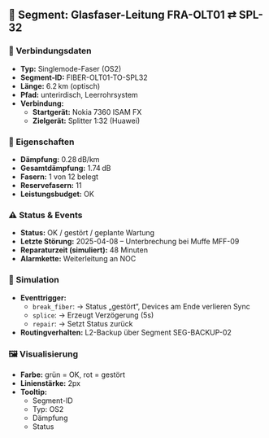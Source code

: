 ## 🔗 Segment: Glasfaser-Leitung FRA-OLT01 ⇄ SPL-32

### 📌 Verbindungsdaten
- **Typ:** Singlemode-Faser (OS2)
- **Segment-ID:** FIBER-OLT01-TO-SPL32
- **Länge:** 6.2 km (optisch)
- **Pfad:** unterirdisch, Leerrohrsystem
- **Verbindung:**  
  - **Startgerät:** Nokia 7360 ISAM FX  
  - **Zielgerät:** Splitter 1:32 (Huawei)  

### 📶 Eigenschaften
- **Dämpfung:** 0.28 dB/km  
- **Gesamtdämpfung:** 1.74 dB  
- **Fasern:** 1 von 12 belegt  
- **Reservefasern:** 11  
- **Leistungsbudget:** OK

### ⚠️ Status & Events
- **Status:** OK / gestört / geplante Wartung  
- **Letzte Störung:** 2025-04-08 – Unterbrechung bei Muffe MFF-09  
- **Reparaturzeit (simuliert):** 48 Minuten  
- **Alarmkette:** Weiterleitung an NOC

### 🧠 Simulation
- **Eventtrigger:**  
  - `break_fiber`: → Status „gestört“, Devices am Ende verlieren Sync  
  - `splice`: → Erzeugt Verzögerung (5s)  
  - `repair`: → Setzt Status zurück  
- **Routingverhalten:** L2-Backup über Segment SEG-BACKUP-02

### 🖼️ Visualisierung
- **Farbe:** grün = OK, rot = gestört  
- **Linienstärke:** 2px  
- **Tooltip:**  
  - Segment-ID  
  - Typ: OS2  
  - Dämpfung  
  - Status
